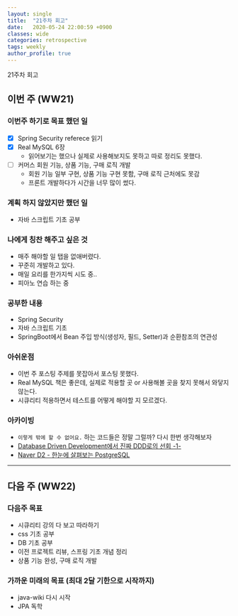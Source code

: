 ```yaml
---
layout: single
title:  "21주차 회고"
date:   2020-05-24 22:00:59 +0900
classes: wide
categories: retrospective
tags: weekly
author_profile: true
---
```


21주차 회고

## 이번 주 (WW21)

### 이번주 하기로 목표 했던 일

- [x] Spring Security referece 읽기
- [x] Real MySQL 6장
  - 읽어보기는 했으나 실제로 사용해보지도 못하고 따로 정리도 못했다.
- [ ] 커머스 회원 기능, 상품 기능, 구매 로직 개발
  - 회원 기능 일부 구현, 상품 기능 구현 못함, 구매 로직 근처에도 못감
  - 프론트 개발하다가 시간을 너무 많이 썼다.

### 계획 하지 않았지만 했던 일

- 자바 스크립트 기초 공부

### 나에게 칭찬 해주고 싶은 것

- 매주 해야할 일 탭을 없애버렸다.
- 꾸준히 개발하고 있다.
- 매일 요리를 한가지씩 시도 중..
- 피아노 연습 하는 중

### 공부한 내용

- Spring Security
- 자바 스크립트 기초
- SpringBoot에서 Bean 주입 방식(생성자, 필드, Setter)과 순환참조의 연관성

### 아쉬운점

- 이번 주 포스팅 주제를 못잡아서 포스팅 못했다.
- Real MySQL 책은 좋은데, 실제로 적용할 곳 or 사용해볼 곳을 찾지 못해서 와닿지 않는다.
- 시큐리티 적용하면서 테스트를 어떻게 해야할 지 모르겠다.

### 아카이빙

- `이렇게 밖에 할 수 없어요.` 하는 코드들은 정말 그럴까? 다시 한번 생각해보자
- [Database Driven Development에서 진짜 DDD로의 선회 -1-](https://helloworld.kurly.com/blog/road-to-ddd/)
- [Naver D2 - 한눈에 살펴보는 PostgreSQL](https://d2.naver.com/helloworld/227936)

---

## 다음 주 (WW22)

### 다음주 목표

- 시큐리티 강의 다 보고 따라하기
- css 기초 공부
- DB 기초 공부
- 이전 프로젝트 리뷰, 스프링 기초 개념 정리
- 상품 기능 완성, 구매 로직 개발

### 가까운 미래의 목표 (최대 2달 기한으로 시작까지)

- java-wiki 다시 시작
- JPA 독학
